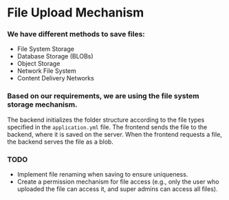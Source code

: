 # File Upload Mechanism

### We have different methods to save files:
- File System Storage
- Database Storage (BLOBs)
- Object Storage
- Network File System
- Content Delivery Networks

### Based on our requirements, we are using the file system storage mechanism.
The backend initializes the folder structure according to the file types specified in the `application.yml` file. The frontend sends the file to the backend, where it is saved on the server. When the frontend requests a file, the backend serves the file as a blob.

### TODO
- Implement file renaming when saving to ensure uniqueness.
- Create a permission mechanism for file access (e.g., only the user who uploaded the file can access it, and super admins can access all files).
